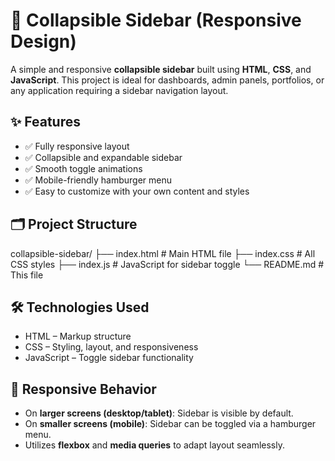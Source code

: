 # 📁 Collapsible Sidebar (Responsive Design)

A simple and responsive **collapsible sidebar** built using **HTML**, **CSS**, and **JavaScript**. This project is ideal for dashboards, admin panels, portfolios, or any application requiring a sidebar navigation layout.

## ✨ Features

- ✅ Fully responsive layout
- ✅ Collapsible and expandable sidebar
- ✅ Smooth toggle animations
- ✅ Mobile-friendly hamburger menu
- ✅ Easy to customize with your own content and styles



## 🗂️ Project Structure

collapsible-sidebar/
├── index.html # Main HTML file
├── index.css # All CSS styles
├── index.js # JavaScript for sidebar toggle
└── README.md # This file


## 🛠️ Technologies Used

- HTML – Markup structure
- CSS – Styling, layout, and responsiveness
- JavaScript – Toggle sidebar functionality

## 📱 Responsive Behavior

- On **larger screens (desktop/tablet)**: Sidebar is visible by default.
- On **smaller screens (mobile)**: Sidebar can be toggled via a hamburger menu.
- Utilizes **flexbox** and **media queries** to adapt layout seamlessly.
